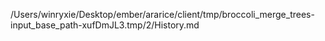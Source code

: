 /Users/winryxie/Desktop/ember/ararice/client/tmp/broccoli_merge_trees-input_base_path-xufDmJL3.tmp/2/History.md